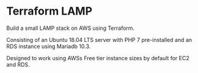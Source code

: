 # Terraform LAMP

Build a small LAMP stack on AWS using Terraform.

Consisting of an Ubuntu 18.04 LTS server with PHP 7 pre-installed and an RDS instance using Mariadb 10.3.

Designed to work using AWSs Free tier instance sizes by default for EC2 and RDS.